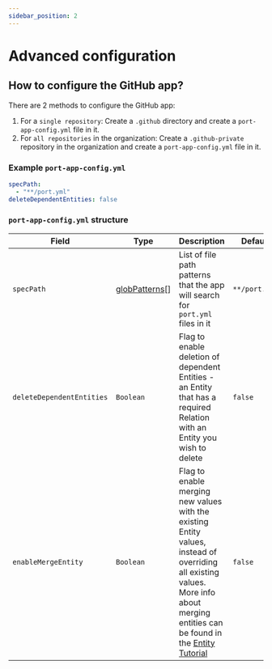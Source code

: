 ```yaml
---
sidebar_position: 2
---
```


# Advanced configuration

## How to configure the GitHub app?

There are 2 methods to configure the GitHub app:

1. For a `single repository`: Create a `.github` directory and create a `port-app-config.yml` file in it.
2. For `all repositories` in the organization: Create a `.github-private` repository in the organization and create a `port-app-config.yml` file in it.

### Example `port-app-config.yml`

```yaml showLineNumbers
specPath:
  - "**/port.yml"
deleteDependentEntities: false
```

### `port-app-config.yml` structure

| Field                     | Type                                                                               | Description                                                                                                                                                                                                                                                                     | Default       |
| ------------------------- | ---------------------------------------------------------------------------------- | ------------------------------------------------------------------------------------------------------------------------------------------------------------------------------------------------------------------------------------------------------------------------------- | ------------- |
| `specPath`                | [globPatterns](https://www.malikbrowne.com/blog/a-beginners-guide-glob-patterns)[] | List of file path patterns that the app will search for `port.yml` files in it                                                                                                                                                                                                  | `**/port.yml` |
| `deleteDependentEntities` | `Boolean`                                                                          | Flag to enable deletion of dependent Entities - an Entity that has a required Relation with an Entity you wish to delete                                                                                                                                                        | `false`       |
| `enableMergeEntity`       | `Boolean`                                                                          | Flag to enable merging new values with the existing Entity values, instead of overriding all existing values. <br/> More info about merging entities can be found in the [Entity Tutorial](https://docs.port.io/build-your-software-catalog/custom-integration/api/#usage) | `false`       |
